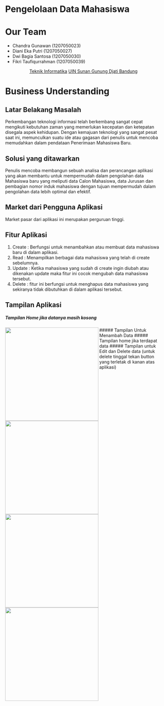 # Pengelolaan Data Mahasiswa

# Our Team
- Chandra Gunawan (1207050023)
- Diani Eka Putri (1207050027)
- Dwi Bagia Santosa (1207050030)
- Fikri Taufiqurrahman (1207050039)

<p align="center">
  <a href="http://if.uinsgd.ac.id/">Teknik Informatika</a>  <a href="https://uinsgd.ac.id/">UIN Sunan Gunung Djati Bandung</a> 
</p>

# Business Understanding

## Latar Belakang Masalah
Perkembangan teknologi informasi telah berkembang sangat cepat mengikuti kebutuhan zaman yang memerlukan kecepatan dan ketepatan disegala aspek kehidupan. Dengan kemajuan teknologi yang sangat pesat saat ini, memunculkan suatu ide atau gagasan dari penulis untuk mencoba memudahkan dalam pendataan Penerimaan Mahasiswa Baru. 

## Solusi yang ditawarkan
Penulis mencoba membangun sebuah analisa dan perancangan aplikasi yang akan membantu untuk mempermudah dalam pengolahan data Mahasiswa baru yang meliputi data Calon Mahasiswa, data Jurusan dan pembagian nomor induk mahasiswa dengan tujuan mempermudah dalam pengolahan data lebih optimal dan efektif.

## Market dari Pengguna Aplikasi
Market pasar dari aplikasi ini merupakan perguruan tinggi.

## Fitur Aplikasi
1. Create	: Berfungsi untuk menambahkan atau membuat data mahasiswa baru di dalam aplikasi.
2. Read	: Menampilkan berbagai data mahasiswa yang telah di create sebelumnya.
3. Update	: Ketika mahasiswa yang sudah di create ingin diubah atau dikenakan update maka fitur ini cocok mengubah data mahasiswa tersebut.
4. Delete	: fitur ini berfungsi untuk menghapus data mahasiswa yang sekiranya tidak dibutuhkan di dalam aplikasi tersebut.

## Tampilan Aplikasi
##### Tampilan Home jika datanya masih kosong
<img align="left" width="300" src="https://cdn-images-1.medium.com/max/800/1*ti6Gdu8_WKibtEoc6NC51w.png">
##### Tampilan Untuk Menambah Data
<img align="left" width="300" src="https://cdn-images-1.medium.com/max/640/1*a1qLOoG_R4hZALP0bXCx-w.png">
##### Tampilan home jika terdapat data
<img align="left" width="300" src="https://cdn-images-1.medium.com/max/640/1*qcezno1nz2Qs59qVc2p8fw.png">
##### Tampilan untuk Edit dan Delete data (untuk delete tinggal tekan button yang terletak di kanan atas aplikasi)
<img align="left" width="300" src="https://cdn-images-1.medium.com/max/640/1*RDkA771KGyL-Gf_I51iO6w.png"
